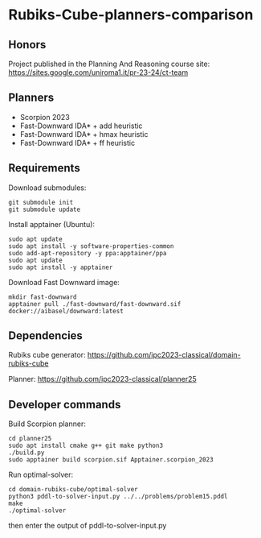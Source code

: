 # Rubiks-Cube-planners-comparison

## Honors

Project published in the Planning And Reasoning course site: https://sites.google.com/uniroma1.it/pr-23-24/ct-team

## Planners

- Scorpion 2023
- Fast-Downward IDA* + add heuristic
- Fast-Downward IDA* + hmax heuristic
- Fast-Downward IDA* + ff heuristic

## Requirements

Download submodules:

    git submodule init
    git submodule update

Install apptainer (Ubuntu):

    sudo apt update
    sudo apt install -y software-properties-common
    sudo add-apt-repository -y ppa:apptainer/ppa
    sudo apt update
    sudo apt install -y apptainer

Download Fast Downward image:

    mkdir fast-downward
    apptainer pull ./fast-downward/fast-downward.sif docker://aibasel/downward:latest

## Dependencies

Rubiks cube generator: https://github.com/ipc2023-classical/domain-rubiks-cube

Planner: https://github.com/ipc2023-classical/planner25

## Developer commands

Build Scorpion planner:

    cd planner25
    sudo apt install cmake g++ git make python3
    ./build.py
    sudo apptainer build scorpion.sif Apptainer.scorpion_2023

Run optimal-solver:

    cd domain-rubiks-cube/optimal-solver
    python3 pddl-to-solver-input.py ../../problems/problem15.pddl
    make
    ./optimal-solver

then enter the output of pddl-to-solver-input.py






